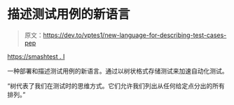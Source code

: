 # 描述测试用例的新语言

> 原文：<https://dev.to/vptes1/new-language-for-describing-test-cases-pep>

[https://smashtest . I](https://smashtest.io)

一种部署和描述测试用例的新语言。通过以树状格式存储测试来加速自动化测试。

“树代表了我们在测试时的思维方式。它们允许我们列出从任何给定点分出的所有排列。”
